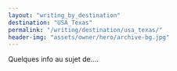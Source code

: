 ```yaml
---
layout: "writing_by_destination"
destination: "USA_Texas"
permalink: "/writing/destination/usa_texas/"
header-img: "assets/owner/hero/archive-bg.jpg"
---
```


Quelques info au sujet de....